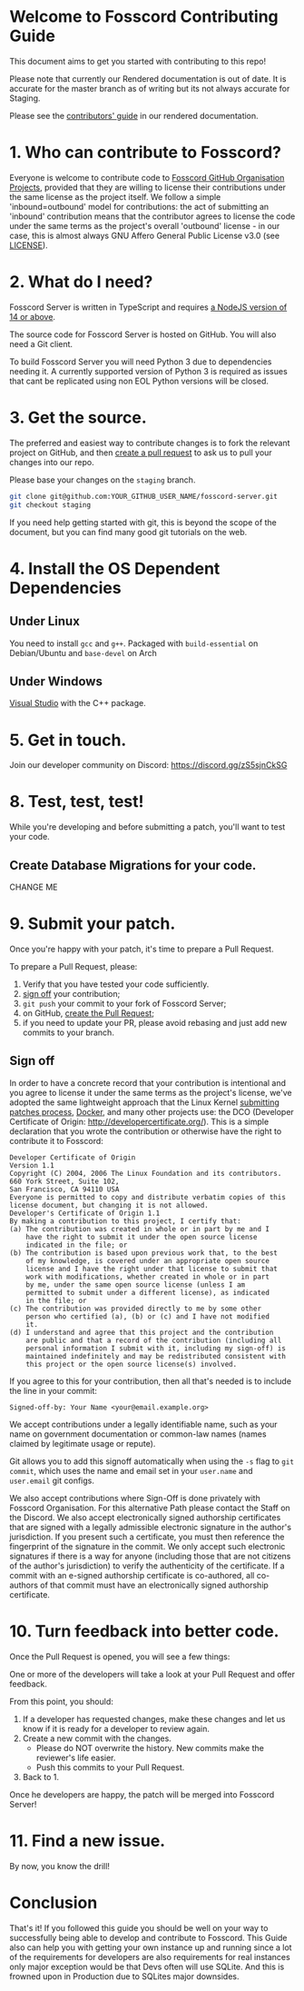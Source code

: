 # Welcome to Fosscord Contributing Guide


This document aims to get you started with contributing to this repo! 

Please note that currently our Rendered documentation is out of date. It is accurate for the master branch as of writing but its not always accurate for Staging.

Please see the [contributors' guide](https://matrix-org.github.io/synapse/latest/development/contributing_guide.html) in our rendered documentation.

# 1. Who can contribute to Fosscord?

Everyone is welcome to contribute code to [Fosscord GitHub Organisation Projects](https://github.com/fosscord), 
provided that they are willing to license their contributions under the 
same license as the project itself. We follow a simple 'inbound=outbound' model 
for contributions: the act of submitting an 'inbound' contribution means that the 
contributor agrees to license the code under the same terms as the project's overall 'outbound'
license - in our case, this is almost always GNU Affero General Public License v3.0 (see
[LICENSE](https://github.com/fosscord/fosscord-server/blob/master/COPYING)).

# 2. What do I need?

Fosscord Server is written in TypeScript and requires [a NodeJS version of 14 or above](https://nodejs.org/en/download/).

The source code for Fosscord Server is hosted on GitHub. You will also need a Git client.

To build Fosscord Server you will need Python 3 due to dependencies needing it. A currently supported version of Python 3 is required 
as issues that cant be replicated using non EOL Python versions will be closed.


# 3. Get the source.

The preferred and easiest way to contribute changes is to fork the relevant
project on GitHub, and then [create a pull request](https://help.github.com/articles/using-pull-requests/) 
to ask us to pull your changes into our repo.

Please base your changes on the `staging` branch.

```sh
git clone git@github.com:YOUR_GITHUB_USER_NAME/fosscord-server.git
git checkout staging
```

If you need help getting started with git, this is beyond the scope of the document, but you
can find many good git tutorials on the web.

# 4. Install the OS Dependent Dependencies

## Under Linux

You need to install `gcc` and `g++`. Packaged with `build-essential` on Debian/Ubuntu and `base-devel` on Arch


## Under Windows

[Visual Studio](https://visualstudio.microsoft.com/) with the C++ package. 

# 5. Get in touch.

Join our developer community on Discord: https://discord.gg/zS5sjnCkSG

# 8. Test, test, test!
<a name="test-test-test"></a>

While you're developing and before submitting a patch, you'll
want to test your code.

## Create Database Migrations for your code.

CHANGE ME

# 9. Submit your patch.

Once you're happy with your patch, it's time to prepare a Pull Request.

To prepare a Pull Request, please:

1. Verify that you have tested your code sufficiently.
2. [sign off](#sign-off) your contribution;
3. `git push` your commit to your fork of Fosscord Server;
4. on GitHub, [create the Pull Request](https://docs.github.com/en/github/collaborating-with-issues-and-pull-requests/creating-a-pull-request);
6. if you need to update your PR, please avoid rebasing and just add new commits to your branch.

## Sign off

In order to have a concrete record that your contribution is intentional
and you agree to license it under the same terms as the project's license, we've adopted the
same lightweight approach that the Linux Kernel
[submitting patches process](
https://www.kernel.org/doc/html/latest/process/submitting-patches.html#sign-your-work-the-developer-s-certificate-of-origin>),
[Docker](https://github.com/docker/docker/blob/master/CONTRIBUTING.md), and many other
projects use: the DCO (Developer Certificate of Origin:
http://developercertificate.org/). This is a simple declaration that you wrote
the contribution or otherwise have the right to contribute it to Fosscord:

```
Developer Certificate of Origin
Version 1.1
Copyright (C) 2004, 2006 The Linux Foundation and its contributors.
660 York Street, Suite 102,
San Francisco, CA 94110 USA
Everyone is permitted to copy and distribute verbatim copies of this
license document, but changing it is not allowed.
Developer's Certificate of Origin 1.1
By making a contribution to this project, I certify that:
(a) The contribution was created in whole or in part by me and I
    have the right to submit it under the open source license
    indicated in the file; or
(b) The contribution is based upon previous work that, to the best
    of my knowledge, is covered under an appropriate open source
    license and I have the right under that license to submit that
    work with modifications, whether created in whole or in part
    by me, under the same open source license (unless I am
    permitted to submit under a different license), as indicated
    in the file; or
(c) The contribution was provided directly to me by some other
    person who certified (a), (b) or (c) and I have not modified
    it.
(d) I understand and agree that this project and the contribution
    are public and that a record of the contribution (including all
    personal information I submit with it, including my sign-off) is
    maintained indefinitely and may be redistributed consistent with
    this project or the open source license(s) involved.
```

If you agree to this for your contribution, then all that's needed is to
include the line in your commit:

```
Signed-off-by: Your Name <your@email.example.org>
```

We accept contributions under a legally identifiable name, such as
your name on government documentation or common-law names (names
claimed by legitimate usage or repute). 

Git allows you to add this signoff automatically when using the `-s`
flag to `git commit`, which uses the name and email set in your
`user.name` and `user.email` git configs.

We also accept contributions where Sign-Off is done privately with
Fosscord Organisation. For this alternative Path please contact
the Staff on the Discord. We also accept electronically signed
authorship certificates that are signed with a legally admissible
electronic signature in the author's jurisdiction. If you present
such a certificate, you must then reference the fingerprint of the
signature in the commit. We only accept such electronic signatures
if there is a way for anyone (including those that are not citizens
of the author's jurisdiction) to verify the authenticity of
the certificate. If a commit with an e-signed authorship certificate
is co-authored, all co-authors of that commit must have an electronically
signed authorship certificate.

# 10. Turn feedback into better code.

Once the Pull Request is opened, you will see a few things:

One or more of the developers will take a look at your Pull Request and offer feedback.

From this point, you should:

1. If a developer has requested changes, make these changes and let us know if it is ready for a developer to review again.
2. Create a new commit with the changes.
   - Please do NOT overwrite the history. New commits make the reviewer's life easier.
   - Push this commits to your Pull Request.
3. Back to 1.

Once he developers are happy, the patch will be merged into Fosscord Server!

# 11. Find a new issue.

By now, you know the drill!

# Conclusion

That's it! If you followed this guide you should be well on your way to successfully being able to
develop and contribute to Fosscord. This Guide also can help you with getting your own instance
up and running since a lot of the requirements for developers are also requirements for real instances
only major exception would be that Devs often will use SQLite. And this is frowned upon in Production
due to SQLites major downsides.
